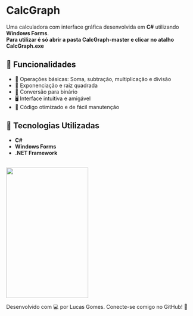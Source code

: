 # CalcGraph

Uma calculadora com interface gráfica desenvolvida em **C#** utilizando **Windows Forms**.
<br>**Para utilizar é só abrir a pasta CalcGraph-master e clicar no atalho CalcGraph.exe**

## 📌 Funcionalidades
- 📌 Operações básicas: Soma, subtração, multiplicação e divisão
- 🎯 Exponenciação e raiz quadrada
- 🔢 Conversão para binário
- 🖥 Interface intuitiva e amigável
- 🚀 Código otimizado e de fácil manutenção

## 🚀 Tecnologias Utilizadas
- **C#**
- **Windows Forms**
- **.NET Framework**
<br>
<img src="https://i.imgur.com/o98tjaA.png" width="220" height="350"/>


Desenvolvido com 💻 por Lucas Gomes. Conecte-se comigo no GitHub! 🚀
